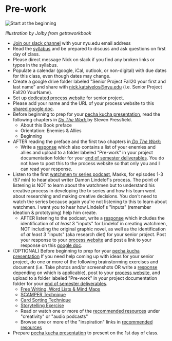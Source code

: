 # Pre-work

![Start at the beginning](http://teaching.polishedsolid.com/images/gettoworkbook_start_at_the_beginning.png)

_Illustration by Jolby from gettoworkbook_

* [Join our slack channel](https://join.slack.com/t/idmseniorproj-euc3987/shared_invite/zt-goy0wxqo-7C8tVHbF75FEaTjGwwDWaw) with your nyu.edu email address
* Read the [syllabus](./) and be prepared to discuss and ask questions on first day of class.  
* Please direct message Nick on slack if you find any broken links or typos in the syllabus.
* Populate a calendar \(google, iCal, outlook, or non-digital\) with due dates for this class, even though dates may change.
* Create a google drive folder labeled "Senior Project Fall20 your first and last name" and share with nick.katsivelos@nyu.edu \(i.e. Senior Project Fall20 YourName\).
* Set up [dedicated process website](website.md) for senior project.
* Please add your name and the URL of your process website to this [shared google doc](https://docs.google.com/document/d/1OcgV14fQ-5CF06pYlxactQf4kqYFKBWtfOupdwr-h5s/edit?usp=sharing).
* Before beginning to prep for your [pecha kucha presentation](pecha_kucha.md), read the following chapters in [_Do The Work_ ](https://blackirishbooks.com/product/do-the-work/)by Steven Pressfield.  
  * About this Book preface
  * Orientation: Enemies & Allies
  * Beginning
* AFTER reading the preface and the first two chapters in[ _Do The Work_:](https://www.amazon.com/Do-Work-Steven-Pressfield-ebook/dp/B00NK0MJBK)
  * Write a [response](../assignments/responses.md) which also contains a list of your enemies and allies and upload to a folder labeled "Pre-work" in your project documentation folder for your [end of semester deliverables](../end_of_semester_deliverables/). You do not have to post this to the process website so that only you and I can read your response.
* Listen to the first [watchmen tv series podcast](https://www.hbo.com/watchmen/watchmen-listen-to-official-podcast), Masks, for episodes 1-3 \(57 min\) to hear about writer Damon Lindelof's process. The point of listening is NOT to learn about the watchmen but to understand his creative process in developing the tv series and how his team went about researching and making creative decisions. You don't need to watch the series because again you're not listening to this to learn about watchmen. I want you to hear how Lindelof's "inputs" \(remember ideation & prototyping\) help him create.
  * AFTER listening to the podcast, write a [response](../assignments/responses.md) which includes the identification of _at least_ 3 "inputs" for Lindelof in creating watchmen, NOT including the original graphic novel, as well as the identification of _at least_ 3 "inputs" \(aka research diet\) for your senior project. Post your response to your [process website](website.md) and post a link to your response on this [google doc](https://docs.google.com/document/d/1wHaH_ytbwvz8WO1-h-0mByGPXTLDCKLRHbA8N-UfVBc/edit?usp=sharing). 
* \(OPTIONAL\) Before beginning to prep for your [pecha kucha presentation](pecha_kucha.md) If you need help coming up with ideas for your senior project, do one or more of the following brainstorming exercises and document \(i.e. Take photos and/or screenshots OR write a [response](../assignments/responses.md) depending on which is applicable\), post to your [process website](website.md), and upload to a folder labeled "Pre-work" in your project documentation folder for your [end of semester deliverables](../end_of_semester_deliverables/).
  * [Free Writing, Word Lists & Mind Maps](../brainstorming/free-writing-word-lists-and-mind-maps.md)
  * [SCAMPER Technique](http://www.mindtools.com/pages/article/newCT_02.htm)
  * [Card Sorting Technique](../brainstorming/card_sorting.md)
  * [Storytelling Exercise](../brainstorming/storytelling_exercise.md)
  * Read or watch one or more of the [recommended resources](../recommended_resources.md) under "creativity" or "audio podcasts"
  * Browse one or more of the "inspiration" links in [recommended resources](../recommended_resources.md)
* Prepare [pecha kucha presentation](pecha_kucha.md) to present on the 1st day of class.

